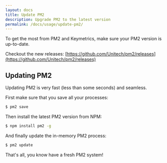 ```yaml
---
layout: docs
title: Update PM2
description: Upgrade PM2 to the latest version
permalink: /docs/usage/update-pm2/
---
```


To get the most from PM2 and Keymetrics, make sure your PM2 version is up-to-date.

Checkout the new releases: [https://github.com/Unitech/pm2/releases](https://github.com/Unitech/pm2/releases)

## Updating PM2

Updating PM2 is very fast (less than some seconds) and seamless.

First make sure that you save all your processes:

```bash
$ pm2 save
```

Then install the latest PM2 version from NPM:

```bash
$ npm install pm2 -g
```

And finally update the in-memory PM2 process:

```bash
$ pm2 update
```

That's all, you know have a fresh PM2 system!


